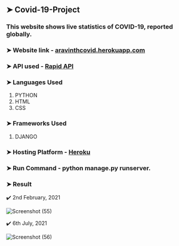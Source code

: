 ## ➤  Covid-19-Project

### This website shows live statistics of COVID-19, reported globally.

### **➤ Website link** - [aravinthcovid.herokuapp.com](https://aravinthcovid.herokuapp.com/)

### **➤ API used** - [Rapid API](https://rapidapi.com/api-sports/api/covid-193)

### ➤ Languages Used

1. PYTHON
2. HTML
3. CSS

### ➤ Frameworks Used 

1. DJANGO

### ➤ Hosting Platform - [Heroku](https://www.heroku.com/)
 
### ➤ Run Command - python manage.py runserver.

### ➤ Result

✔️ 2nd February, 2021

![Screenshot (55)](https://user-images.githubusercontent.com/79074310/124335274-6a121480-dbb7-11eb-9285-d314d82fee5e.png)

✔️ 6th July, 2021

![Screenshot (56)](https://user-images.githubusercontent.com/79074310/124523645-932fe080-de15-11eb-96e5-c2ebd78abce8.png)

